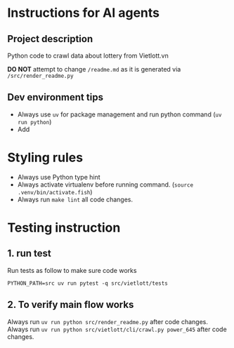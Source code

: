 # Instructions for AI agents

## Project description
Python code to crawl data about lottery from Vietlott.vn

**DO NOT** attempt to change `/readme.md` as it is generated via `/src/render_readme.py`


## Dev environment tips
- Always use `uv` for package management and run python command (`uv run python`)
- Add 

# Styling rules
- Always use Python type hint
- Always activate virtualenv before running command. (`source .venv/bin/activate.fish`)
- Always run `make lint` all code changes.

# Testing instruction

## 1. run test

Run tests as follow to make sure code works
```shell
PYTHON_PATH=src uv run pytest -q src/vietlott/tests
```

## 2. To verify main flow works
Always run `uv run python src/render_readme.py` after code changes.
Always run `uv run python src/vietlott/cli/crawl.py power_645` after code changes.

